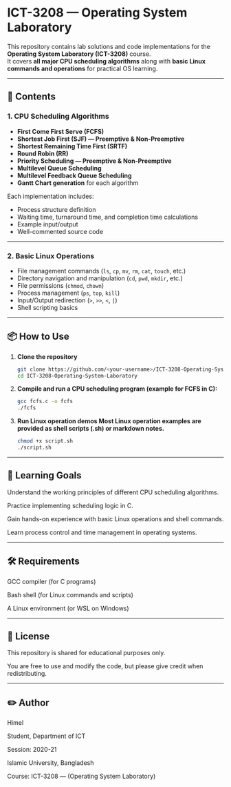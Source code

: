 # ICT-3208 — Operating System Laboratory

This repository contains lab solutions and code implementations for the **Operating System Laboratory (ICT-3208)** course.  
It covers **all major CPU scheduling algorithms** along with **basic Linux commands and operations** for practical OS learning.

---

## 📂 Contents

### 1. CPU Scheduling Algorithms
- **First Come First Serve (FCFS)**
- **Shortest Job First (SJF) — Preemptive & Non-Preemptive**
- **Shortest Remaining Time First (SRTF)**
- **Round Robin (RR)**
- **Priority Scheduling — Preemptive & Non-Preemptive**
- **Multilevel Queue Scheduling**
- **Multilevel Feedback Queue Scheduling**
- **Gantt Chart generation** for each algorithm

Each implementation includes:
- Process structure definition
- Waiting time, turnaround time, and completion time calculations
- Example input/output
- Well-commented source code

---

### 2. Basic Linux Operations
- File management commands (`ls`, `cp`, `mv`, `rm`, `cat`, `touch`, etc.)
- Directory navigation and manipulation (`cd`, `pwd`, `mkdir`, etc.)
- File permissions (`chmod`, `chown`)
- Process management (`ps`, `top`, `kill`)
- Input/Output redirection (`>`, `>>`, `<`, `|`)
- Shell scripting basics

---

## 📦 How to Use

1. **Clone the repository**  
   ```bash
   git clone https://github.com/<your-username>/ICT-3208-Operating-System-Laboratory.git
   cd ICT-3208-Operating-System-Laboratory
2. **Compile and run a CPU scheduling program (example for FCFS in C):**
   ```bash
   gcc fcfs.c -o fcfs
   ./fcfs
3. **Run Linux operation demos
     Most Linux operation examples are provided as shell scripts (.sh) or markdown notes.**
   ```bash
   chmod +x script.sh
   ./script.sh
---
## 📖 Learning Goals
Understand the working principles of different CPU scheduling algorithms.

Practice implementing scheduling logic in C.

Gain hands-on experience with basic Linux operations and shell commands.

Learn process control and time management in operating systems.

---
## 🛠 Requirements
GCC compiler (for C programs)

Bash shell (for Linux commands and scripts)

A Linux environment (or WSL on Windows)


---
## 📜 License
This repository is shared for educational purposes only.

You are free to use and modify the code, but please give credit when redistributing.


---
## ✏️ Author
Himel

Student, Department of ICT

Session: 2020-21

Islamic University, Bangladesh

Course: ICT-3208 — (Operating System Laboratory)
